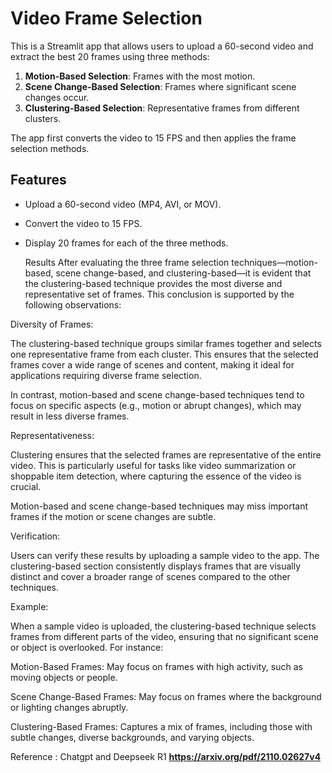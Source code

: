 # Video Frame Selection

This is a Streamlit app that allows users to upload a 60-second video and extract the best 20 frames using three methods:
1. **Motion-Based Selection**: Frames with the most motion.
2. **Scene Change-Based Selection**: Frames where significant scene changes occur.
3. **Clustering-Based Selection**: Representative frames from different clusters.

The app first converts the video to 15 FPS and then applies the frame selection methods.

## Features
- Upload a 60-second video (MP4, AVI, or MOV).
- Convert the video to 15 FPS.
- Display 20 frames for each of the three methods.


  Results
After evaluating the three frame selection techniques—motion-based, scene change-based, and clustering-based—it is evident that the clustering-based technique provides the most diverse and representative set of frames. This conclusion is supported by the following observations:

Diversity of Frames:

The clustering-based technique groups similar frames together and selects one representative frame from each cluster. This ensures that the selected frames cover a wide range of scenes and content, making it ideal for applications requiring diverse frame selection.

In contrast, motion-based and scene change-based techniques tend to focus on specific aspects (e.g., motion or abrupt changes), which may result in less diverse frames.

Representativeness:

Clustering ensures that the selected frames are representative of the entire video. This is particularly useful for tasks like video summarization or shoppable item detection, where capturing the essence of the video is crucial.

Motion-based and scene change-based techniques may miss important frames if the motion or scene changes are subtle.

Verification:

Users can verify these results by uploading a sample video to the app. The clustering-based section consistently displays frames that are visually distinct and cover a broader range of scenes compared to the other techniques.

Example:

When a sample video is uploaded, the clustering-based technique selects frames from different parts of the video, ensuring that no significant scene or object is overlooked. For instance:

Motion-Based Frames: May focus on frames with high activity, such as moving objects or people.

Scene Change-Based Frames: May focus on frames where the background or lighting changes abruptly.

Clustering-Based Frames: Captures a mix of frames, including those with subtle changes, diverse backgrounds, and varying objects.

Reference :
Chatgpt and Deepseek R1
**https://arxiv.org/pdf/2110.02627v4**
